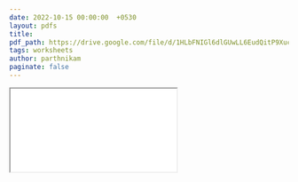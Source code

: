 ```yaml
---
date: 2022-10-15 00:00:00  +0530
layout: pdfs
title: 
pdf_path: https://drive.google.com/file/d/1HLbFNIGl6dlGUwLL6EudQitP9Xucp5i_/preview?usp=drive_link
tags: worksheets
author: parthnikam
paginate: false
---
```


<iframe class="embed-pdf" src="{{ page.pdf_path }}#toolbar=0" seamless="seamless" scrolling="no" style="overflow:hidden"></iframe>
